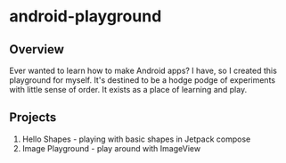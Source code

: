 # android-playground

## Overview

Ever wanted to learn how to make Android apps? I have, so I created this playground for myself. It's destined to be a hodge podge of experiments with little sense of order. It exists as a place of learning and play.

## Projects

1. Hello Shapes - playing with basic shapes in Jetpack compose
2. Image Playground - play around with ImageView

